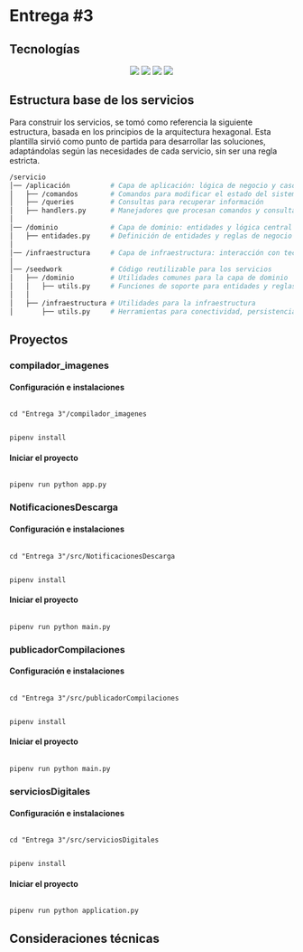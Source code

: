 # Entrega #3

## Tecnologías

<p align="center">
  <img src="https://img.shields.io/badge/python-3670A0?style=for-the-badge&logo=python&logoColor=ffdd54">
  <img src="https://img.shields.io/badge/flask-%23000.svg?style=for-the-badge&logo=flask&logoColor=white">
  <img src="https://img.shields.io/badge/postgres-%23316192.svg?style=for-the-badge&logo=postgresql&logoColor=white">
  <img src="https://img.shields.io/badge/Rabbitmq-FF6600?style=for-the-badge&logo=rabbitmq&logoColor=white">
</p>

## Estructura base de los servicios

Para construir los servicios, se tomó como referencia la siguiente estructura, basada en los principios de la arquitectura hexagonal. Esta plantilla sirvió como punto de partida para desarrollar las soluciones, adaptándolas según las necesidades de cada servicio, sin ser una regla estricta.

```bash
/servicio
│── /aplicación          # Capa de aplicación: lógica de negocio y casos de uso
│   ├── /comandos        # Comandos para modificar el estado del sistema
│   ├── /queries         # Consultas para recuperar información
│   ├── handlers.py      # Manejadores que procesan comandos y consultas
│
│── /dominio             # Capa de dominio: entidades y lógica central
│   ├── entidades.py     # Definición de entidades y reglas de negocio
│
│── /infraestructura     # Capa de infraestructura: interacción con tecnologías externas
│
│── /seedwork            # Código reutilizable para los servicios
│   ├── /dominio         # Utilidades comunes para la capa de dominio
│   │   ├── utils.py     # Funciones de soporte para entidades y reglas de negocio
│   │
│   ├── /infraestructura # Utilidades para la infraestructura
│       ├── utils.py     # Herramientas para conectividad, persistencia, etc.
```

## Proyectos

### compilador_imagenes

#### Configuración e instalaciones

```

cd "Entrega 3"/compilador_imagenes

```

```

pipenv install

```

#### Iniciar el proyecto

```

pipenv run python app.py

```

### NotificacionesDescarga

#### Configuración e instalaciones

```

cd "Entrega 3"/src/NotificacionesDescarga

```

```

pipenv install

```

#### Iniciar el proyecto

```

pipenv run python main.py

```

### publicadorCompilaciones

#### Configuración e instalaciones

```

cd "Entrega 3"/src/publicadorCompilaciones

```

```

pipenv install

```

#### Iniciar el proyecto

```

pipenv run python main.py

```

### serviciosDigitales

#### Configuración e instalaciones

```

cd "Entrega 3"/src/serviciosDigitales

```

```

pipenv install

```

#### Iniciar el proyecto

```

pipenv run python application.py

```

## Consideraciones técnicas
